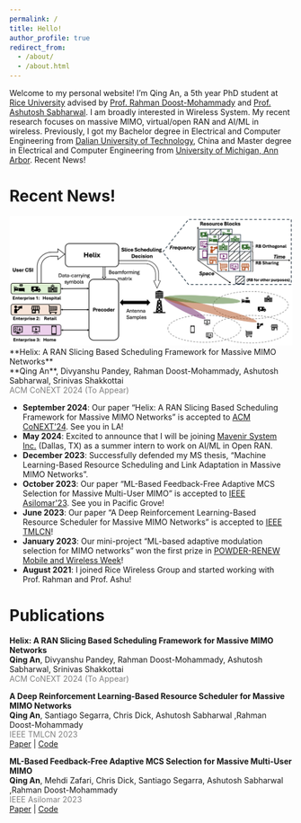 ```yaml
---
permalink: /
title: Hello!
author_profile: true
redirect_from:
  - /about/
  - /about.html
---
```

Welcome to my personal website! I’m Qing An, a 5th year PhD student at [Rice University](https://eceweb.rice.edu/) advised by [Prof. Rahman Doost-Mohammady](http://doost.web.rice.edu/) and [Prof. Ashutosh Sabharwal](https://ashu.rice.edu/). I am broadly interested in Wireless System. My recent research focuses on massive MIMO, virtual/open RAN and AI/ML in wireless.
Previously, I got my Bachelor degree in Electrical and Computer Engineering from [Dalian University of Technology](https://en.dlut.edu.cn/), China and Master degree in Electrical and Computer Engineering from [University of Michigan, Ann Arbor](https://ece.engin.umich.edu/).
Recent News!

Recent News!
======

<div class="publication-entry">
  <img src="/images/3.png" alt="Helix Publication" class="publication-image">
  <div class="publication-details">
    **Helix: A RAN Slicing Based Scheduling Framework for Massive MIMO Networks**<br>
    **Qing An**, Divyanshu Pandey, Rahman Doost-Mohammady, Ashutosh Sabharwal, Srinivas Shakkottai<br>
    <span style="color: grey;">ACM CoNEXT 2024 (To Appear)</span><br>
  </div>
</div>

- **September 2024**: Our paper “Helix: A RAN Slicing Based Scheduling Framework for Massive MIMO Networks” is accepted to [ACM CoNEXT'24](https://conferences.sigcomm.org/co-next/2024/#!/home). See you in LA!
- **May 2024**: Excited to announce that I will be joining [Mavenir System Inc.](https://www.mavenir.com/) (Dallas, TX) as a summer intern to work on AI/ML in Open RAN.
- **December 2023**: Successfully defended my MS thesis, “Machine Learning-Based Resource Scheduling and Link Adaptation in Massive MIMO Networks”.
- **October 2023**: Our paper “ML-Based Feedback-Free Adaptive MCS Selection for Massive Multi-User MIMO” is accepted to [IEEE Asilomar'23](https://www.asilomarsscconf.org/). See you in Pacific Grove!
- **June 2023**: Our paper “A Deep Reinforcement Learning-Based Resource Scheduler for Massive MIMO Networks” is accepted to [IEEE TMLCN](https://www.comsoc.org/publications/journals/ieee-tmlcn)!
- **January 2023**: Our mini-project “ML-based adaptive modulation selection for MIMO networks” won the first prize in [POWDER-RENEW Mobile and Wireless Week](https://powderwireless.net/mww2023)!
- **August 2021**: I joined Rice Wireless Group and started working with Prof. Rahman and Prof. Ashu!

Publications
======
**Helix: A RAN Slicing Based Scheduling Framework for Massive MIMO Networks**<br>
**Qing An**, Divyanshu Pandey, Rahman Doost-Mohammady, Ashutosh Sabharwal, Srinivas Shakkottai<br>
<span style="color: grey;">ACM CoNEXT 2024 (To Appear)</span><br>

**A Deep Reinforcement Learning-Based Resource Scheduler for Massive MIMO Networks**<br>
**Qing An**, Santiago Segarra, Chris Dick, Ashutosh Sabharwal ,Rahman Doost-Mohammady<br>
<span style="color: grey;">IEEE TMLCN 2023</span><br>
[Paper](https://ieeexplore.ieee.org/document/10247079) | [Code](https://github.com/qingan27/SMART)

**ML-Based Feedback-Free Adaptive MCS Selection for Massive Multi-User MIMO**<br>
**Qing An**, Mehdi Zafari, Chris Dick, Santiago Segarra, Ashutosh Sabharwal ,Rahman Doost-Mohammady<br>
<span style="color: grey;">IEEE Asilomar 2023</span><br>
[Paper](https://ieeexplore.ieee.org/abstract/document/10476866) | [Code](https://github.com/qingan27/ML-Based-Feedback-Free-Adaptive-MCS-Selection-for-Massive-Multi-User-MIMO)
